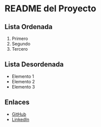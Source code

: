 # README del Proyecto
## Lista Ordenada

1. Primero
2. Segundo
3. Tercero
## Lista Desordenada

- Elemento 1
- Elemento 2
- Elemento 3
## Enlaces

- [GitHub](https://github.com)
- [LinkedIn](https://www.linkedin.com)
